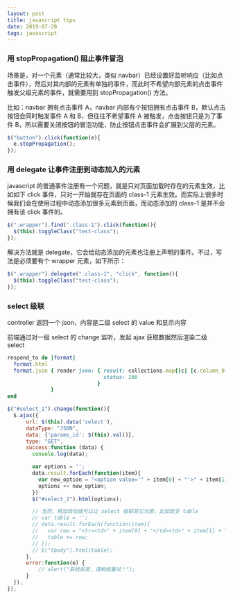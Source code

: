 ```yaml
---
layout: post
title: javascript tips
date: 2019-07-20
tags: javascript
---
```


### 用 stopPropagation() 阻止事件冒泡

场景是，对一个元素（通常比较大，类似 navbar）已经设置好监听响应（比如点击事件），然后对其内部的元素有单独的事件，而此时不希望内部元素的点击事件触发父级元素的事件，就需要用到 stopPropagation() 方法。

比如：navbar 拥有点击事件 A，navbar 内部有个按钮拥有点击事件 B，默认点击按钮会同时触发事件 A 和 B，但往往不希望事件 A 被触发，点击按钮只是为了事件 B，所以需要关闭按钮的冒泡功能，防止按钮点击事件会扩展到父层的元素。

```javascript
$("button").click(function(e){
  e.stopPropagation();
});
```

### 用 delegate 让事件注册到动态加入的元素

javascript 的普通事件注册有一个问题，就是只对页面加载时存在的元素生效，比如如下 click 事件，只对一开始就存在页面的 class-1 元素生效。而实际上很多时候我们会在使用过程中动态添加很多元素到页面，而动态添加的 class-1 是并不会拥有该 click 事件的。

```javascript
$(".wrapper").find(".class-1").click(function(){
  $(this).toggleClass("test-class");
});
```

解决方法就是 delegate，它会给动态添加的元素也注册上声明的事件。不过，写法是必须要有个 wrapper 元素，如下所示：

```javascript
$(".wrapper").delegate(".class-1", "click", function(){
  $(this).toggleClass("test-class");
});
````

### select 级联

controller 返回一个 json，内容是二级 select 的 value 和显示内容

前端通过对一级 select 的 change 监听，发起 ajax 获取数据然后渲染二级 select

```ruby
respond_to do |format|
  format.html
  format.json { render json: { result: collections.map{|c| [c.column_0, c.column_1]}, 
                               status: 200 
                             }
              }
end
```

```javascript
$("#select_1").change(function(){    
  $.ajax({
      url: $(this).data('select'),
      dataType: "JSON",
      data: {'params_id': $(this).val()},
      type: "GET",
      success:function (data) {
        console.log(data);

        var options = '';
        data.result.forEach(function(item){
          var new_option = "<option value='" + item[0] + "'>" + item[1] + "</option>";
          options += new_option;
        })
        $("#select_2").html(options);

        // 当然，稍加改动就可以让 select 级联其它元素，比如改变 table
        // var table = '';
        // data.result.forEach(function(item){
        //   var row = "<tr><td>" + item[0] + "</td><td>" + item[1] + "</td></tr>";
        //   table += row;
        // });
        // $("tbody").html(table);
      },
      error:function(e) {
          // alert("系统异常，请稍候重试！");
      }
  });
});


```